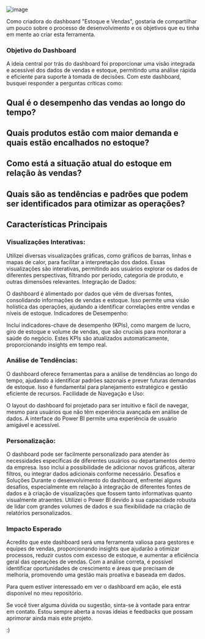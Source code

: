 ![image](https://github.com/PaulaAndriela/Projetos_Power_BI/assets/161093814/0b798124-8bb2-4f82-ad69-d4f0764c792a)

Como criadora do dashboard "Estoque e Vendas", gostaria de compartilhar um pouco sobre o processo de desenvolvimento e os objetivos que eu tinha em mente ao criar esta ferramenta.

### Objetivo do Dashboard

A ideia central por trás do dashboard foi proporcionar uma visão integrada e acessível dos dados de vendas e estoque, permitindo uma análise rápida e eficiente para suporte à tomada de decisões. Com este dashboard, busquei responder a perguntas críticas como:

## Qual é o desempenho das vendas ao longo do tempo?
## Quais produtos estão com maior demanda e quais estão encalhados no estoque?
## Como está a situação atual do estoque em relação às vendas?
## Quais são as tendências e padrões que podem ser identificados para otimizar as operações?
## Características Principais

### Visualizações Interativas:

Utilizei diversas visualizações gráficas, como gráficos de barras, linhas e mapas de calor, para facilitar a interpretação dos dados. Essas visualizações são interativas, permitindo aos usuários explorar os dados de diferentes perspectivas, filtrando por período, categoria de produto, e outras dimensões relevantes.
Integração de Dados:

O dashboard é alimentado por dados que vêm de diversas fontes, consolidando informações de vendas e estoque. Isso permite uma visão holística das operações, ajudando a identificar correlações entre vendas e níveis de estoque.
Indicadores de Desempenho:

Incluí indicadores-chave de desempenho (KPIs), como margem de lucro, giro de estoque e volume de vendas, que são cruciais para monitorar a saúde do negócio. Estes KPIs são atualizados automaticamente, proporcionando insights em tempo real.

### Análise de Tendências:

O dashboard oferece ferramentas para a análise de tendências ao longo do tempo, ajudando a identificar padrões sazonais e prever futuras demandas de estoque. Isso é fundamental para planejamento estratégico e gestão eficiente de recursos.
Facilidade de Navegação e Uso:

O layout do dashboard foi projetado para ser intuitivo e fácil de navegar, mesmo para usuários que não têm experiência avançada em análise de dados. A interface do Power BI permite uma experiência de usuário amigável e acessível.

### Personalização:

O dashboard pode ser facilmente personalizado para atender às necessidades específicas de diferentes usuários ou departamentos dentro da empresa. Isso inclui a possibilidade de adicionar novos gráficos, alterar filtros, ou integrar dados adicionais conforme necessário.
Desafios e Soluções
Durante o desenvolvimento do dashboard, enfrentei alguns desafios, especialmente em relação à integração de diferentes fontes de dados e à criação de visualizações que fossem tanto informativas quanto visualmente atraentes. Utilizei o Power BI devido à sua capacidade robusta de lidar com grandes volumes de dados e sua flexibilidade na criação de relatórios personalizados.

### Impacto Esperado
Acredito que este dashboard será uma ferramenta valiosa para gestores e equipes de vendas, proporcionando insights que ajudarão a otimizar processos, reduzir custos com excesso de estoque, e aumentar a eficiência geral das operações de vendas. Com a análise correta, é possível identificar oportunidades de crescimento e áreas que precisam de melhoria, promovendo uma gestão mais proativa e baseada em dados.

Para quem estiver interessado em ver o dashboard em ação, ele está disponível no meu repositório.

Se você tiver alguma dúvida ou sugestão, sinta-se à vontade para entrar em contato. Estou sempre aberta a novas ideias e feedbacks que possam aprimorar ainda mais este projeto.

:)




